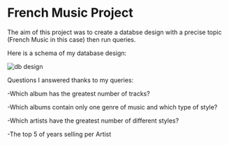 # French Music Project
The aim of this project was to create a databse design with a precise topic (French Music in this case) then run queries.

Here is a schema of my database design:



![db design](https://user-images.githubusercontent.com/113995013/215272316-b3fce3ed-3af9-45b4-9337-7472d49e184f.jpg)



Questions I answered thanks to my queries:

-Which album has the greatest number of tracks?

-Which albums contain only one genre of music and which type of style?

-Which artists have the greatest number of different styles?

-The top 5 of years selling per Artist


